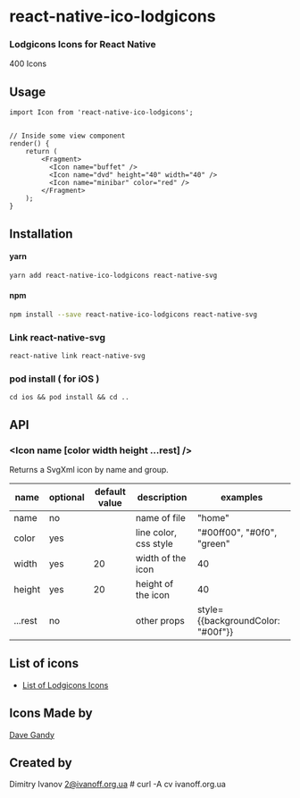 # react-native-ico-lodgicons

### Lodgicons Icons for React Native

400 Icons

## Usage

```
import Icon from 'react-native-ico-lodgicons';


// Inside some view component
render() {
    return (
        <Fragment>
          <Icon name="buffet" />
          <Icon name="dvd" height="40" width="40" />
          <Icon name="minibar" color="red" />
        </Fragment>
    );
}

```

## Installation

#### yarn

```bash
yarn add react-native-ico-lodgicons react-native-svg
```

#### npm

```bash
npm install --save react-native-ico-lodgicons react-native-svg
```

### Link react-native-svg

```bash
react-native link react-native-svg
```

### pod install ( for iOS )

```
cd ios && pod install && cd ..
```

## API

### <Icon name [color width height ...rest] />

Returns a SvgXml icon by name and group.

 name | optional | default value | description | examples
------|----------|---------------|-------------|---------
name | no |  | name of file | "home"
color | yes | | line color, css style | "#00ff00", "#0f0", "green"
width | yes | 20 | width of the icon | 40
height | yes | 20 | height of the icon | 40
...rest | no | | other props | style={{backgroundColor: "#00f"}}

## List of icons

- [List of Lodgicons Icons](static/lodgicons.md)

## Icons Made by

[Dave Gandy](https://www.flaticon.com/authors/dave-gandy)

## Created by

Dimitry Ivanov <2@ivanoff.org.ua> # curl -A cv ivanoff.org.ua
